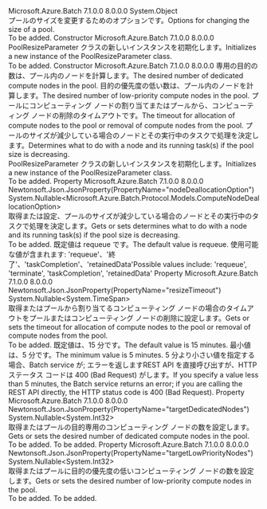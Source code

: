 <Type Name="PoolResizeParameter" FullName="Microsoft.Azure.Batch.Protocol.Models.PoolResizeParameter">
  <TypeSignature Language="C#" Value="public class PoolResizeParameter" />
  <TypeSignature Language="ILAsm" Value=".class public auto ansi beforefieldinit PoolResizeParameter extends System.Object" />
  <TypeSignature Language="DocId" Value="T:Microsoft.Azure.Batch.Protocol.Models.PoolResizeParameter" />
  <TypeSignature Language="VB.NET" Value="Public Class PoolResizeParameter" />
  <TypeSignature Language="F#" Value="type PoolResizeParameter = class" />
  <AssemblyInfo>
    <AssemblyName>Microsoft.Azure.Batch</AssemblyName>
    <AssemblyVersion>7.1.0.0</AssemblyVersion>
    <AssemblyVersion>8.0.0.0</AssemblyVersion>
  </AssemblyInfo>
  <Base>
    <BaseTypeName>System.Object</BaseTypeName>
  </Base>
  <Interfaces />
  <Docs>
    <summary>
            <span data-ttu-id="4c4aa-101">プールのサイズを変更するためのオプションです。</span><span class="sxs-lookup"><span data-stu-id="4c4aa-101">Options for changing the size of a pool.</span></span>
            </summary>
    <remarks>To be added.</remarks>
  </Docs>
  <Members>
    <Member MemberName=".ctor">
      <MemberSignature Language="C#" Value="public PoolResizeParameter ();" />
      <MemberSignature Language="ILAsm" Value=".method public hidebysig specialname rtspecialname instance void .ctor() cil managed" />
      <MemberSignature Language="DocId" Value="M:Microsoft.Azure.Batch.Protocol.Models.PoolResizeParameter.#ctor" />
      <MemberSignature Language="VB.NET" Value="Public Sub New ()" />
      <MemberType>Constructor</MemberType>
      <AssemblyInfo>
        <AssemblyName>Microsoft.Azure.Batch</AssemblyName>
        <AssemblyVersion>7.1.0.0</AssemblyVersion>
        <AssemblyVersion>8.0.0.0</AssemblyVersion>
      </AssemblyInfo>
      <Parameters />
      <Docs>
        <summary>
            <span data-ttu-id="4c4aa-102">PoolResizeParameter クラスの新しいインスタンスを初期化します。</span><span class="sxs-lookup"><span data-stu-id="4c4aa-102">Initializes a new instance of the PoolResizeParameter class.</span></span>
            </summary>
        <remarks>To be added.</remarks>
      </Docs>
    </Member>
    <Member MemberName=".ctor">
      <MemberSignature Language="C#" Value="public PoolResizeParameter (Nullable&lt;int&gt; targetDedicatedNodes = null, Nullable&lt;int&gt; targetLowPriorityNodes = null, Nullable&lt;TimeSpan&gt; resizeTimeout = null, Nullable&lt;Microsoft.Azure.Batch.Protocol.Models.ComputeNodeDeallocationOption&gt; nodeDeallocationOption = null);" />
      <MemberSignature Language="ILAsm" Value=".method public hidebysig specialname rtspecialname instance void .ctor(valuetype System.Nullable`1&lt;int32&gt; targetDedicatedNodes, valuetype System.Nullable`1&lt;int32&gt; targetLowPriorityNodes, valuetype System.Nullable`1&lt;valuetype System.TimeSpan&gt; resizeTimeout, valuetype System.Nullable`1&lt;valuetype Microsoft.Azure.Batch.Protocol.Models.ComputeNodeDeallocationOption&gt; nodeDeallocationOption) cil managed" />
      <MemberSignature Language="DocId" Value="M:Microsoft.Azure.Batch.Protocol.Models.PoolResizeParameter.#ctor(System.Nullable{System.Int32},System.Nullable{System.Int32},System.Nullable{System.TimeSpan},System.Nullable{Microsoft.Azure.Batch.Protocol.Models.ComputeNodeDeallocationOption})" />
      <MemberSignature Language="VB.NET" Value="Public Sub New (Optional targetDedicatedNodes As Nullable(Of Integer) = null, Optional targetLowPriorityNodes As Nullable(Of Integer) = null, Optional resizeTimeout As Nullable(Of TimeSpan) = null, Optional nodeDeallocationOption As Nullable(Of ComputeNodeDeallocationOption) = null)" />
      <MemberSignature Language="F#" Value="new Microsoft.Azure.Batch.Protocol.Models.PoolResizeParameter : Nullable&lt;int&gt; * Nullable&lt;int&gt; * Nullable&lt;TimeSpan&gt; * Nullable&lt;Microsoft.Azure.Batch.Protocol.Models.ComputeNodeDeallocationOption&gt; -&gt; Microsoft.Azure.Batch.Protocol.Models.PoolResizeParameter" Usage="new Microsoft.Azure.Batch.Protocol.Models.PoolResizeParameter (targetDedicatedNodes, targetLowPriorityNodes, resizeTimeout, nodeDeallocationOption)" />
      <MemberType>Constructor</MemberType>
      <AssemblyInfo>
        <AssemblyName>Microsoft.Azure.Batch</AssemblyName>
        <AssemblyVersion>7.1.0.0</AssemblyVersion>
        <AssemblyVersion>8.0.0.0</AssemblyVersion>
      </AssemblyInfo>
      <Parameters>
        <Parameter Name="targetDedicatedNodes" Type="System.Nullable&lt;System.Int32&gt;" />
        <Parameter Name="targetLowPriorityNodes" Type="System.Nullable&lt;System.Int32&gt;" />
        <Parameter Name="resizeTimeout" Type="System.Nullable&lt;System.TimeSpan&gt;" />
        <Parameter Name="nodeDeallocationOption" Type="System.Nullable&lt;Microsoft.Azure.Batch.Protocol.Models.ComputeNodeDeallocationOption&gt;" />
      </Parameters>
      <Docs>
        <param name="targetDedicatedNodes"><span data-ttu-id="4c4aa-103">専用の目的の数は、プール内のノードを計算します。</span><span class="sxs-lookup"><span data-stu-id="4c4aa-103">The desired number of dedicated compute nodes in the pool.</span></span></param>
        <param name="targetLowPriorityNodes"><span data-ttu-id="4c4aa-104">目的の優先度の低い数は、プール内のノードを計算します。</span><span class="sxs-lookup"><span data-stu-id="4c4aa-104">The desired number of low-priority compute nodes in the pool.</span></span></param>
        <param name="resizeTimeout"><span data-ttu-id="4c4aa-105">プールにコンピューティング ノードの割り当てまたはプールから、コンピューティング ノードの削除のタイムアウトです。</span><span class="sxs-lookup"><span data-stu-id="4c4aa-105">The timeout for allocation of compute nodes to the pool or removal of compute nodes from the pool.</span></span></param>
        <param name="nodeDeallocationOption"><span data-ttu-id="4c4aa-106">プールのサイズが減少している場合のノードとその実行中のタスクで処理を決定します。</span><span class="sxs-lookup"><span data-stu-id="4c4aa-106">Determines what to do with a node and its running task(s) if the pool size is decreasing.</span></span></param>
        <summary>
            <span data-ttu-id="4c4aa-107">PoolResizeParameter クラスの新しいインスタンスを初期化します。</span><span class="sxs-lookup"><span data-stu-id="4c4aa-107">Initializes a new instance of the PoolResizeParameter class.</span></span>
            </summary>
        <remarks>To be added.</remarks>
      </Docs>
    </Member>
    <Member MemberName="NodeDeallocationOption">
      <MemberSignature Language="C#" Value="public Nullable&lt;Microsoft.Azure.Batch.Protocol.Models.ComputeNodeDeallocationOption&gt; NodeDeallocationOption { get; set; }" />
      <MemberSignature Language="ILAsm" Value=".property instance valuetype System.Nullable`1&lt;valuetype Microsoft.Azure.Batch.Protocol.Models.ComputeNodeDeallocationOption&gt; NodeDeallocationOption" />
      <MemberSignature Language="DocId" Value="P:Microsoft.Azure.Batch.Protocol.Models.PoolResizeParameter.NodeDeallocationOption" />
      <MemberSignature Language="VB.NET" Value="Public Property NodeDeallocationOption As Nullable(Of ComputeNodeDeallocationOption)" />
      <MemberSignature Language="F#" Value="member this.NodeDeallocationOption : Nullable&lt;Microsoft.Azure.Batch.Protocol.Models.ComputeNodeDeallocationOption&gt; with get, set" Usage="Microsoft.Azure.Batch.Protocol.Models.PoolResizeParameter.NodeDeallocationOption" />
      <MemberType>Property</MemberType>
      <AssemblyInfo>
        <AssemblyName>Microsoft.Azure.Batch</AssemblyName>
        <AssemblyVersion>7.1.0.0</AssemblyVersion>
        <AssemblyVersion>8.0.0.0</AssemblyVersion>
      </AssemblyInfo>
      <Attributes>
        <Attribute>
          <AttributeName>Newtonsoft.Json.JsonProperty(PropertyName="nodeDeallocationOption")</AttributeName>
        </Attribute>
      </Attributes>
      <ReturnValue>
        <ReturnType>System.Nullable&lt;Microsoft.Azure.Batch.Protocol.Models.ComputeNodeDeallocationOption&gt;</ReturnType>
      </ReturnValue>
      <Docs>
        <summary>
            <span data-ttu-id="4c4aa-108">取得または設定、プールのサイズが減少している場合のノードとその実行中のタスクで処理を決定します。</span><span class="sxs-lookup"><span data-stu-id="4c4aa-108">Gets or sets determines what to do with a node and its running task(s) if the pool size is decreasing.</span></span>
            </summary>
        <value>To be added.</value>
        <remarks>
            <span data-ttu-id="4c4aa-109">既定値は requeue です。</span><span class="sxs-lookup"><span data-stu-id="4c4aa-109">The default value is requeue.</span></span> <span data-ttu-id="4c4aa-110">使用可能な値が含まれます: 'requeue'、'終了'、'taskCompletion'、'retainedData'</span><span class="sxs-lookup"><span data-stu-id="4c4aa-110">Possible values include: 'requeue', 'terminate', 'taskCompletion', 'retainedData'</span></span>
            </remarks>
      </Docs>
    </Member>
    <Member MemberName="ResizeTimeout">
      <MemberSignature Language="C#" Value="public Nullable&lt;TimeSpan&gt; ResizeTimeout { get; set; }" />
      <MemberSignature Language="ILAsm" Value=".property instance valuetype System.Nullable`1&lt;valuetype System.TimeSpan&gt; ResizeTimeout" />
      <MemberSignature Language="DocId" Value="P:Microsoft.Azure.Batch.Protocol.Models.PoolResizeParameter.ResizeTimeout" />
      <MemberSignature Language="VB.NET" Value="Public Property ResizeTimeout As Nullable(Of TimeSpan)" />
      <MemberSignature Language="F#" Value="member this.ResizeTimeout : Nullable&lt;TimeSpan&gt; with get, set" Usage="Microsoft.Azure.Batch.Protocol.Models.PoolResizeParameter.ResizeTimeout" />
      <MemberType>Property</MemberType>
      <AssemblyInfo>
        <AssemblyName>Microsoft.Azure.Batch</AssemblyName>
        <AssemblyVersion>7.1.0.0</AssemblyVersion>
        <AssemblyVersion>8.0.0.0</AssemblyVersion>
      </AssemblyInfo>
      <Attributes>
        <Attribute>
          <AttributeName>Newtonsoft.Json.JsonProperty(PropertyName="resizeTimeout")</AttributeName>
        </Attribute>
      </Attributes>
      <ReturnValue>
        <ReturnType>System.Nullable&lt;System.TimeSpan&gt;</ReturnType>
      </ReturnValue>
      <Docs>
        <summary>
            <span data-ttu-id="4c4aa-111">取得またはプールから割り当てるコンピューティング ノードの場合のタイムアウトをプールまたはコンピューティング ノードの削除に設定します。</span><span class="sxs-lookup"><span data-stu-id="4c4aa-111">Gets or sets the timeout for allocation of compute nodes to the pool or removal of compute nodes from the pool.</span></span>
            </summary>
        <value>To be added.</value>
        <remarks>
            <span data-ttu-id="4c4aa-112">既定値は、15 分です。</span><span class="sxs-lookup"><span data-stu-id="4c4aa-112">The default value is 15 minutes.</span></span> <span data-ttu-id="4c4aa-113">最小値は、5 分です。</span><span class="sxs-lookup"><span data-stu-id="4c4aa-113">The minimum value is 5 minutes.</span></span> <span data-ttu-id="4c4aa-114">5 分より小さい値を指定する場合、Batch service が; エラーを返しますREST API を直接呼び出すが、HTTP ステータス コードは 400 (Bad Request) がします。</span><span class="sxs-lookup"><span data-stu-id="4c4aa-114">If you specify a value less than 5 minutes, the Batch service returns an error; if you are calling the REST API directly, the HTTP status code is 400 (Bad Request).</span></span>
            </remarks>
      </Docs>
    </Member>
    <Member MemberName="TargetDedicatedNodes">
      <MemberSignature Language="C#" Value="public Nullable&lt;int&gt; TargetDedicatedNodes { get; set; }" />
      <MemberSignature Language="ILAsm" Value=".property instance valuetype System.Nullable`1&lt;int32&gt; TargetDedicatedNodes" />
      <MemberSignature Language="DocId" Value="P:Microsoft.Azure.Batch.Protocol.Models.PoolResizeParameter.TargetDedicatedNodes" />
      <MemberSignature Language="VB.NET" Value="Public Property TargetDedicatedNodes As Nullable(Of Integer)" />
      <MemberSignature Language="F#" Value="member this.TargetDedicatedNodes : Nullable&lt;int&gt; with get, set" Usage="Microsoft.Azure.Batch.Protocol.Models.PoolResizeParameter.TargetDedicatedNodes" />
      <MemberType>Property</MemberType>
      <AssemblyInfo>
        <AssemblyName>Microsoft.Azure.Batch</AssemblyName>
        <AssemblyVersion>7.1.0.0</AssemblyVersion>
        <AssemblyVersion>8.0.0.0</AssemblyVersion>
      </AssemblyInfo>
      <Attributes>
        <Attribute>
          <AttributeName>Newtonsoft.Json.JsonProperty(PropertyName="targetDedicatedNodes")</AttributeName>
        </Attribute>
      </Attributes>
      <ReturnValue>
        <ReturnType>System.Nullable&lt;System.Int32&gt;</ReturnType>
      </ReturnValue>
      <Docs>
        <summary>
            <span data-ttu-id="4c4aa-115">取得またはプールの目的専用のコンピューティング ノードの数を設定します。</span><span class="sxs-lookup"><span data-stu-id="4c4aa-115">Gets or sets the desired number of dedicated compute nodes in the pool.</span></span>
            </summary>
        <value>To be added.</value>
        <remarks>To be added.</remarks>
      </Docs>
    </Member>
    <Member MemberName="TargetLowPriorityNodes">
      <MemberSignature Language="C#" Value="public Nullable&lt;int&gt; TargetLowPriorityNodes { get; set; }" />
      <MemberSignature Language="ILAsm" Value=".property instance valuetype System.Nullable`1&lt;int32&gt; TargetLowPriorityNodes" />
      <MemberSignature Language="DocId" Value="P:Microsoft.Azure.Batch.Protocol.Models.PoolResizeParameter.TargetLowPriorityNodes" />
      <MemberSignature Language="VB.NET" Value="Public Property TargetLowPriorityNodes As Nullable(Of Integer)" />
      <MemberSignature Language="F#" Value="member this.TargetLowPriorityNodes : Nullable&lt;int&gt; with get, set" Usage="Microsoft.Azure.Batch.Protocol.Models.PoolResizeParameter.TargetLowPriorityNodes" />
      <MemberType>Property</MemberType>
      <AssemblyInfo>
        <AssemblyName>Microsoft.Azure.Batch</AssemblyName>
        <AssemblyVersion>7.1.0.0</AssemblyVersion>
        <AssemblyVersion>8.0.0.0</AssemblyVersion>
      </AssemblyInfo>
      <Attributes>
        <Attribute>
          <AttributeName>Newtonsoft.Json.JsonProperty(PropertyName="targetLowPriorityNodes")</AttributeName>
        </Attribute>
      </Attributes>
      <ReturnValue>
        <ReturnType>System.Nullable&lt;System.Int32&gt;</ReturnType>
      </ReturnValue>
      <Docs>
        <summary>
            <span data-ttu-id="4c4aa-116">取得またはプールに目的の優先度の低いコンピューティング ノードの数を設定します。</span><span class="sxs-lookup"><span data-stu-id="4c4aa-116">Gets or sets the desired number of low-priority compute nodes in the pool.</span></span>
            </summary>
        <value>To be added.</value>
        <remarks>To be added.</remarks>
      </Docs>
    </Member>
  </Members>
</Type>
